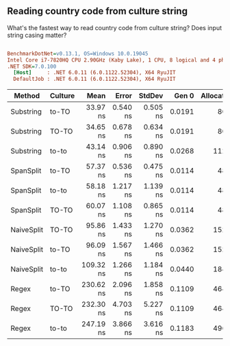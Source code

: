 ## Reading country code from culture string

What's the fastest way to read country code from culture string? Does input string casing matter?

``` ini

BenchmarkDotNet=v0.13.1, OS=Windows 10.0.19045
Intel Core i7-7820HQ CPU 2.90GHz (Kaby Lake), 1 CPU, 8 logical and 4 physical cores
.NET SDK=7.0.100
  [Host]     : .NET 6.0.11 (6.0.1122.52304), X64 RyuJIT
  DefaultJob : .NET 6.0.11 (6.0.1122.52304), X64 RyuJIT


```
|     Method | Culture |      Mean |    Error |   StdDev |  Gen 0 | Allocated |
|----------- |-------- |----------:|---------:|---------:|-------:|----------:|
|  Substring |   to-TO |  33.97 ns | 0.540 ns | 0.505 ns | 0.0191 |      80 B |
|  Substring |   TO-TO |  34.65 ns | 0.678 ns | 0.634 ns | 0.0191 |      80 B |
|  Substring |   to-to |  43.14 ns | 0.906 ns | 0.890 ns | 0.0268 |     112 B |
|  SpanSplit |   to-TO |  57.37 ns | 0.536 ns | 0.475 ns | 0.0114 |      48 B |
|  SpanSplit |   to-to |  58.18 ns | 1.217 ns | 1.139 ns | 0.0114 |      48 B |
|  SpanSplit |   TO-TO |  60.07 ns | 1.108 ns | 0.865 ns | 0.0114 |      48 B |
| NaiveSplit |   TO-TO |  95.86 ns | 1.433 ns | 1.270 ns | 0.0362 |     152 B |
| NaiveSplit |   to-TO |  96.09 ns | 1.567 ns | 1.466 ns | 0.0362 |     152 B |
| NaiveSplit |   to-to | 109.32 ns | 1.266 ns | 1.184 ns | 0.0440 |     184 B |
|      Regex |   to-TO | 230.62 ns | 2.096 ns | 1.858 ns | 0.1109 |     464 B |
|      Regex |   TO-TO | 232.30 ns | 4.703 ns | 5.227 ns | 0.1109 |     464 B |
|      Regex |   to-to | 247.19 ns | 3.866 ns | 3.616 ns | 0.1183 |     496 B |
